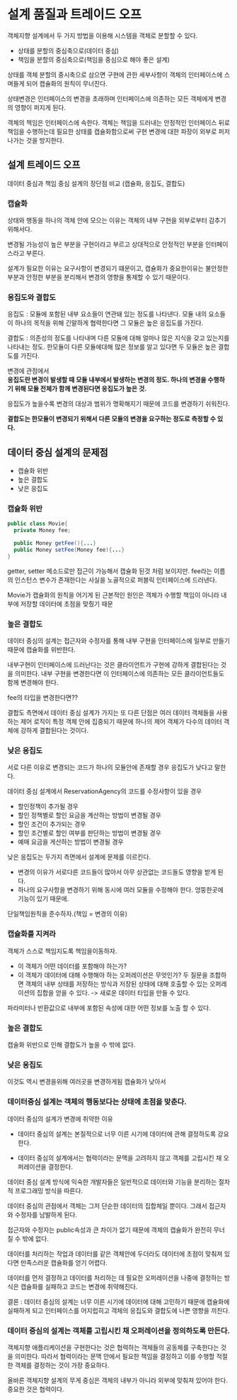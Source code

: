# 설계 품질과 트레이드 오프

객체지향 설계에서 두 가지 방법을 이용해 시스템을 객체로 분할할 수 있다.

-   상태를 분할의 중심축으로(데이터 중심)
-   책임을 분할의 중심축으로(책임을 중심으로 해야 좋은 설계)

상태를 객체 분할의 중시축으로 삼으면 구현에 관한 세부사항이 객체의 인터페이스에 스며들게 되어 캡슐화의 원칙이 무너진다.

상태변경은 인터페이스의 변경을 초래하며 인터페이스에 의존하는 모든 객체에게 변경의 영향이 퍼지게 된다.

객체의 책임은 인터페이스에 속한다. 객체는 책임을 드러내는 안정적인 인터페이스 뒤로 책임을 수행하는데 필요한 상태를 캡슐화함으로써 구현 변경에 대한 파장이 외부로 퍼저나가는 것을 방지한다.

## 설계 트레이드 오프

데이터 중심과 책임 중심 설계의 장단점 비교 (캡슐화, 응집도, 결합도)

### 캡슐화

상태와 행동을 하나의 객체 안에 모으는 이유는 객체의 내부 구현을 외부로부터 감추기 위해서다.

변경될 가능성이 높은 부분을 구현이라고 부르고 상대적으로 안정적인 부분을 인터페이스라고 부른다.

설계가 필요한 이유는 요구사항이 변경되기 떄문이고, 캡슐화가 중요한이유는 불안정한 부분과 안정한 부분을 분리해서 변경의 영향을 통제할 수 있기 때문이다.

### 응집도와 결합도

응집도 : 모듈에 포함된 내부 요소들이 연관돼 있는 정도를 나타낸다. 모듈 내의 요소들이 하나의 목적을 위해 긴말하게 협력한다면 그 모듈은 높은 응집도를 가진다.

결합도 : 의존성의 정도를 나타내며 다른 모듈에 대해 얼마나 많은 지식을 갖고 있는지를 나타내는 정도. 한모듈이 다른 모듈에대해 많은 정보를 알고 있다면 두 모듈은 높은 결합도를 가진다.

변경에 관점에서 <br>
**응집도란 변경이 발생할 때 모듈 내부에서 발생하는 변경의 정도. 하나의 변경을 수행하기 위해 모듈 전체가 함께 변경된다면 응집도가 높은 것.**

응집도가 높을수록 변경의 대상과 범위가 명확해지기 때문에 코드를 변경하기 쉬워진다.

**결합도는 한모듈이 변경되기 위해서 다른 모듈의 변경을 요구하는 정도로 측정할 수 있다.**

## 데이터 중심 설계의 문제점

-   캡슐화 위반
-   높은 결합도
-   낮은 응집도

### 캡슐화 위반

```java
public class Movie{
  private Money fee;

  public Money getFee(){...}
  public Money setFee(Money fee){...}
}
```

getter, setter 메소드로만 접근이 가능해서 캡슐화 된것 처럼 보이지만. fee라는 이름의 인스턴스 변수가 존재한다는 사실을 노골적으로 퍼블릭 인터페이스에 드러낸다.

Movie가 캡슐화의 원칙을 어기게 된 근본적인 원인은 객체가 수행할 책임이 아니라 내부에 저장할 데이터에 초점을 맞췄기 때문

### 높은 결합도

데이터 중심의 설계는 접근자와 수정자를 통해 내부 구현을 인터페이스에 일부로 만들기 때문에 캡슐화를 위반한다.

내부구현이 인터페이스에 드러난다는 것은 클라이언트가 구현에 강하게 결합된다는 것을 의미한다. 내부 구현을 변경한다면 이 인터페이스에 의존하는 모든 클라이언트들도 함께 변경해야 한다.

fee의 타입을 변경한다면??

결합도 측면에서 데이터 중심 설계가 가지는 또 다른 단점은 여러 데이터 객체들을 사용하는 제어 로직이 특정 객체 안에 집중되기 때문에 하나의 제어 객체가 다수의 데이터 객체에 강하게 결합된다는 것이다.

### 낮은 응집도

서로 다른 이유로 변경되는 코드가 하나의 모듈안에 존재할 경우 응집도가 낮다고 말한다.

데이터 중심 설계에서 ReservationAgency의 코드를 수정사항이 있을 경우

-   할인정책이 추가될 경우
-   할인 정책별로 할인 요금을 계산하는 방법이 변경될 경우
-   할인 조건이 추가되는 경우
-   할인 조건별로 할인 여부를 판단하는 방법이 변경될 경우
-   예매 요금을 게산하는 방법이 변경될 경우

낮은 응집도는 두가지 측면에서 설계에 문제를 이르킨다.

-   변경의 이유가 서로다른 코드들이 많아서 아무 상관없는 코드들도 영향을 받게 된다.
-   하나의 요구사항을 변경하기 위해 동시에 여러 모듈을 수정해야 한다. 엉뚱한곳에 기능이 있기 때문에.

단일책임원칙을 준수하자.(책임 = 변경의 이유)

### 캡슐화를 지켜라

객체가 스스로 책임지도록 책임을이동하자.

-   이 객체가 어떤 데이터를 포함해야 하는가?
-   이 객체가 데이터에 대해 수행해야 하는 오퍼레이션은 무엇인가?
    두 질문을 조합하면 객체의 내부 상태를 저장하는 방식과 저장된 상태에 대해 호출할 수 있는 오퍼레이션의 집합을 얻을 수 있다. -> 새로운 데이터 타입을 만들 수 있다.

파라미터나 반환값으로 내부에 포함된 속성에 대한 어떤 정보를 노출 할 수 있다.

### 높은 결합도

캡술화 위반으로 인해 결합도가 높을 수 밖에 없다.

### 낮은 응집도

이것도 역시 변경을위해 여러곳을 변경하게됨 캡슐화가 낮아서

### 데이터중심 설계는 객체의 행동보다는 상태에 초점을 맞춘다.

데이터 중심의 설계가 변경에 취약한 이유

-   데이터 중심의 설계는 본질적으로 너무 이른 시기에 데이터에 관해 결정하도록 강요한다.

-   데이터 중심의 설계에서는 협력이라는 문맥을 고려하지 않고 객체를 고립시킨 채 오퍼레이션을 결정한다.

데이터 중심 설계 방식에 익숙한 개발자들은 일반적으로 데이터와 기능을 분리하는 절차적 프로그래밍 방식을 따른다.

데이터 중심의 관점에서 객체는 그저 단순한 데이터의 집합체일 뿐이다. 그래서 접근자와 수정자를 남발하게 된다.

접근자와 수정자는 public속성과 큰 차이가 없기 때문에 객체의 캡슐화가 완전히 무너질 수 밖에 없다.

데이터를 처리하는 작업과 데이터를 같은 객체안에 두더라도 데이터에 초점이 맞춰져 있다면 만족스러운 캡슐화를 얻기 어렵다.

데이터를 먼저 결정하고 데이터를 처리하는 데 필요한 오퍼레이션을 나중에 결정하는 방식은 캡슐화를 실패하고 코드는 변경에 취약해진다.

결론 : 데이터 중심의 설계는 너무 이른 시기에 데이터에 대해 고민하기 때문에 캡슐화에 실패하게 되고 인터페이스를 어지럽히고 객체의 응집도와 결합도에 나쁜 영향을 끼친다.

### 데이터 중심의 설계는 객체를 고립시킨 채 오퍼레이션을 정의하도록 만든다.

객체지향 애플리케이션을 구현한다는 것은 협력하는 객체들의 공동체를 구축한다는 것을 의미한다. 따라서 협력이라는 문맥 안에서 필요한 책임을 결정하고 이를 수행할 적절한 객체를 결정하는 것이 가장 중요하다.

올바른 객체지향 설계의 무게 중심은 객체의 내부가 아니라 외부에 맞춰져 있어야 한다. 중요한 것은 협력이다.
